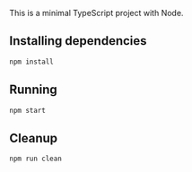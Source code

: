 This is a minimal TypeScript project with Node.

## Installing dependencies

```sh
npm install
```

## Running

```sh
npm start
```

## Cleanup

```sh
npm run clean
```
